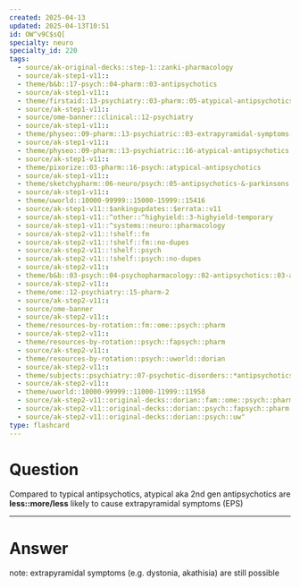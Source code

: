```yaml
---
created: 2025-04-13
updated: 2025-04-13T10:51
id: OW^v9C$sQ[
specialty: neuro
specialty_id: 220
tags:
  - source/ak-original-decks::step-1::zanki-pharmacology
  - source/ak-step1-v11::
  - theme/b&b::17-psych::04-pharm::03-antipsychotics
  - source/ak-step1-v11::
  - theme/firstaid::13-psychiatry::03-pharm::05-atypical-antipsychotics
  - source/ak-step1-v11::
  - source/ome-banner::clinical::12-psychiatry
  - source/ak-step1-v11::
  - theme/physeo::09-pharm::13-psychiatric::03-extrapyramidal-symptoms-(including-acute-dystonia)
  - source/ak-step1-v11::
  - theme/physeo::09-pharm::13-psychiatric::16-atypical-antipsychotics
  - source/ak-step1-v11::
  - theme/pixorize::03-pharm::16-psych::atypical-antipsychotics
  - source/ak-step1-v11::
  - theme/sketchypharm::06-neuro/psych::05-antipsychotics-&-parkinsons::02-second-generation-antipsychotics
  - source/ak-step1-v11::
  - theme/uworld::10000-99999::15000-15999::15416
  - source/ak-step1-v11::$ankingupdates::$errata::v11
  - source/ak-step1-v11::^other::^highyield::3-highyield-temporary
  - source/ak-step1-v11::^systems::neuro::pharmacology
  - source/ak-step2-v11::!shelf::fm
  - source/ak-step2-v11::!shelf::fm::no-dupes
  - source/ak-step2-v11::!shelf::psych
  - source/ak-step2-v11::!shelf::psych::no-dupes
  - source/ak-step2-v11::
  - theme/b&b::03-psych::04-psychopharmacology::02-antipsychotics::03-atypical-antipsychotics
  - source/ak-step2-v11::
  - theme/ome::12-psychiatry::15-pharm-2
  - source/ak-step2-v11::
  - source/ome-banner
  - source/ak-step2-v11::
  - theme/resources-by-rotation::fm::ome::psych::pharm
  - source/ak-step2-v11::
  - theme/resources-by-rotation::psych::fapsych::pharm
  - source/ak-step2-v11::
  - theme/resources-by-rotation::psych::uworld::dorian
  - source/ak-step2-v11::
  - theme/subjects::psychiatry::07-psychotic-disorders::*antipsychotics::atypical-antipsychotics::*basics
  - source/ak-step2-v11::
  - theme/uworld::10000-99999::11000-11999::11958
  - source/ak-step2-v11::original-decks::dorian::fam::ome::psych::pharm
  - source/ak-step2-v11::original-decks::dorian::psych::fapsych::pharm
  - source/ak-step2-v11::original-decks::dorian::psych::uw"
type: flashcard
---
```


# Question
Compared to typical antipsychotics, atypical aka 2nd gen antipsychotics are **less::more/less** likely to cause extrapyramidal symptoms (EPS)

---

# Answer
note: extrapyramidal symptoms (e.g. dystonia, akathisia) are still possible